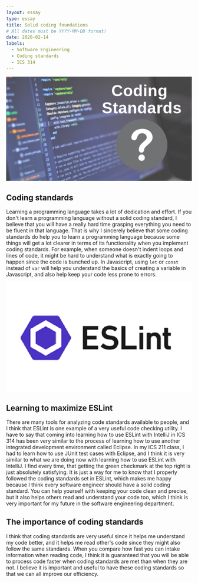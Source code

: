 ```yaml
---
layout: essay
type: essay
title: Solid coding foundations
# All dates must be YYYY-MM-DD format!
date: 2020-02-14
labels:
  - Software Engineering
  - Coding standards
  - ICS 314
---
```


<img class="ui centered big rounded image" src="../images/coding-standards.jpg">

## Coding standards
Learning a programming language takes a lot of dedication and effort. If you don't learn a programming language without a solid coding standard, I believe that you will have a really hard time grasping everything you need to be fluent in that language. That is why I sincerely believe that some coding standards do help you to learn a programming language because some things will get a lot clearer in terms of its functionality when you implement coding standards. For example, when someone doesn't indent loops and lines of code, it might be hard to understand what is exactly going to happen since the code is bunched up. In Javascript, using `let` or `const` instead of `var` will help you understand the basics of creating a variable in Javascript, and also help keep your code less prone to errors.

<img class="ui medium right rounded floated image" src="../images/eslint.png">

## Learning to maximize ESLint
There are many tools for analyzing code standards available to people, and I think that ESLint is one example of a very useful code checking utility. I have to say that coming into learning how to use ESLint with IntelliJ in ICS 314 has been very similar to the process of learning how to use another integrated development environment called Eclipse. In my ICS 211 class, I had to learn how to use JUnit test cases with Eclipse, and I think it is very similar to what we are doing now with learning how to use ESLint with IntelliJ. I find every time, that getting the green checkmark at the top right is just absolutely satisfying. It is just a way for me to know that I properly followed the coding standards set in ESLint, which makes me happy because I think every software engineer should have a solid coding standard. You can help yourself with keeping your code clean and precise, but it also helps others read and understand your code too, which I think is very important for my future in the software engineering department.

## The importance of coding standards
I think that coding standards are very useful since it helps me understand my code better, and it helps me read other's code since they might also follow the same standards. When you compare how fast you can intake information when reading code, I think it is guaranteed that you will be able to process code faster when coding standards are met than when they are not. I believe it is important and useful to have these coding standards so that we can all improve our efficiency.
